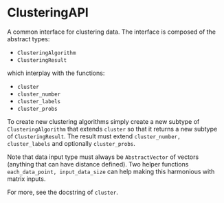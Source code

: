 # ClusteringAPI

A common interface for clustering data.
The interface is composed of the abstract types:

- `ClusteringAlgorithm`
- `ClusteringResult`

which interplay with the functions:

- `cluster`
- `cluster_number`
- `cluster_labels`
- `cluster_probs`

To create new clustering algorithms simply create a new
subtype of `ClusteringAlgorithm` that extends `cluster`
so that it returns a new subtype of `ClusteringResult`.
The result must extend `cluster_number, cluster_labels`
and optionally `cluster_probs`.

Note that data input type must always be `AbstractVector` of vectors
(anything that can have distance defined).
Two helper functions `each_data_point, input_data_size` can help
making this harmonious with matrix inputs.

For more, see the docstring of `cluster`.